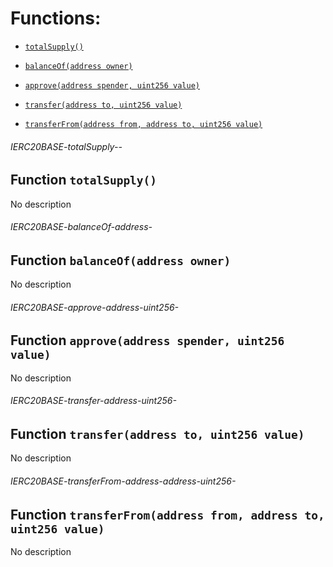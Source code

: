 # Functions:

- [`totalSupply()`](#IERC20BASE-totalSupply--)

- [`balanceOf(address owner)`](#IERC20BASE-balanceOf-address-)

- [`approve(address spender, uint256 value)`](#IERC20BASE-approve-address-uint256-)

- [`transfer(address to, uint256 value)`](#IERC20BASE-transfer-address-uint256-)

- [`transferFrom(address from, address to, uint256 value)`](#IERC20BASE-transferFrom-address-address-uint256-)

###### IERC20BASE-totalSupply--

## Function `totalSupply()`

No description

###### IERC20BASE-balanceOf-address-

## Function `balanceOf(address owner)`

No description

###### IERC20BASE-approve-address-uint256-

## Function `approve(address spender, uint256 value)`

No description

###### IERC20BASE-transfer-address-uint256-

## Function `transfer(address to, uint256 value)`

No description

###### IERC20BASE-transferFrom-address-address-uint256-

## Function `transferFrom(address from, address to, uint256 value)`

No description
